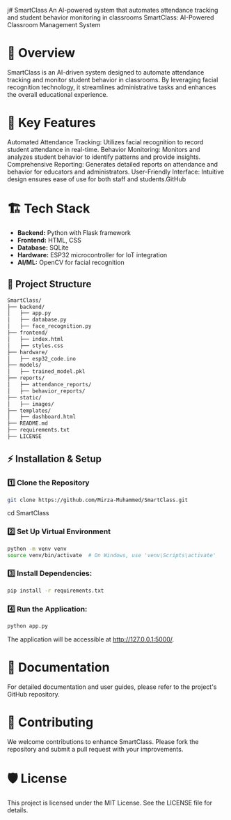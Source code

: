 j# SmartClass
An AI-powered system that automates attendance tracking and student behavior monitoring in classrooms
SmartClass: AI-Powered Classroom Management System
# 📌 Overview
SmartClass is an AI-driven system designed to automate attendance tracking and monitor student behavior in classrooms. By leveraging facial recognition technology, it streamlines administrative tasks and enhances the overall educational experience.​

# 🌟 Key Features
Automated Attendance Tracking: Utilizes facial recognition to record student attendance in real-time.​
Behavior Monitoring: Monitors and analyzes student behavior to identify patterns and provide insights.​
Comprehensive Reporting: Generates detailed reports on attendance and behavior for educators and administrators.​
User-Friendly Interface: Intuitive design ensures ease of use for both staff and students.​
GitHub

# 🏗️ Tech Stack  
- **Backend:** Python with Flask framework  
- **Frontend:** HTML, CSS  
- **Database:** SQLite  
- **Hardware:** ESP32 microcontroller for IoT integration  
- **AI/ML:** OpenCV for facial recognition
## 📂 Project Structure  

```sh
SmartClass/
├── backend/
│   ├── app.py                  
│   ├── database.py              
│   ├── face_recognition.py      
├── frontend/
│   ├── index.html               
│   ├── styles.css               
├── hardware/
│   ├── esp32_code.ino           
├── models/
│   ├── trained_model.pkl        
├── reports/
│   ├── attendance_reports/      
│   ├── behavior_reports/        
├── static/
│   ├── images/                  
├── templates/
│   ├── dashboard.html           
├── README.md                    
├── requirements.txt              
├── LICENSE                      
```
## ⚡ Installation & Setup

### 1️⃣ Clone the Repository

```sh
git clone https://github.com/Mirza-Muhammed/SmartClass.git
```
cd SmartClass


### 2️⃣ Set Up Virtual Environment 

```sh
python -m venv venv
source venv/bin/activate  # On Windows, use 'venv\Scripts\activate'
```

### 3️⃣ Install Dependencies:
```sh
pip install -r requirements.txt
```
### 4️⃣ Run the Application:
```sh
python app.py
```
The application will be accessible at http://127.0.0.1:5000/.

# 📄 Documentation
For detailed documentation and user guides, please refer to the project's GitHub repository.

# 🤝 Contributing
We welcome contributions to enhance SmartClass. Please fork the repository and submit a pull request with your improvements.

# 🛡️ License
This project is licensed under the MIT License. See the LICENSE file for details.
